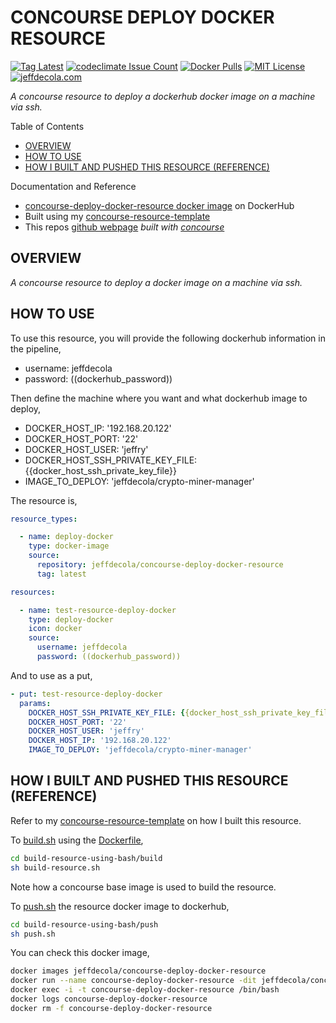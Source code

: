 # CONCOURSE DEPLOY DOCKER RESOURCE

[![Tag Latest](https://img.shields.io/github/v/tag/jeffdecola/concourse-deploy-docker-resource)](https://github.com/JeffDeCola/concourse-deploy-docker-resource/tags)
[![codeclimate Issue Count](https://codeclimate.com/github/JeffDeCola/concourse-deploy-docker-resource/badges/issue_count.svg)](https://codeclimate.com/github/JeffDeCola/concourse-deploy-docker-resource/issues)
[![Docker Pulls](https://badgen.net/docker/pulls/jeffdecola/concourse-deploy-docker-resource?icon=docker&label=pulls)](https://hub.docker.com/r/jeffdecola/concourse-deploy-docker-resource/)
[![MIT License](http://img.shields.io/:license-mit-blue.svg)](http://jeffdecola.mit-license.org)
[![jeffdecola.com](https://img.shields.io/badge/website-jeffdecola.com-blue)](https://jeffdecola.com)

_A concourse resource to deploy a dockerhub docker image on a machine via ssh._

Table of Contents

* [OVERVIEW](https://github.com/JeffDeCola/concourse-deploy-docker-resource#overview)
* [HOW TO USE](https://github.com/JeffDeCola/concourse-deploy-docker-resource#how-to-use)
* [HOW I BUILT AND PUSHED THIS RESOURCE (REFERENCE)](https://github.com/JeffDeCola/concourse-deploy-docker-resource#how-i-built-and-pushed-this-resource-reference)

Documentation and Reference

* [concourse-deploy-docker-resource docker image](https://hub.docker.com/r/jeffdecola/concourse-deploy-docker-resource)
  on DockerHub
* Built using my
  [concourse-resource-template](https://github.com/JeffDeCola/concourse-resource-template)
* This repos
  [github webpage](https://jeffdecola.github.io/concourse-deploy-docker-resource/)
  _built with
  [concourse](https://github.com/JeffDeCola/concourse-deploy-docker-resource/blob/master/ci-README.md)_

## OVERVIEW

_A concourse resource to deploy a docker image on a machine via ssh._

## HOW TO USE

To use this resource, you will provide the following
dockerhub information in the pipeline,

* username: jeffdecola
* password: ((dockerhub_password))

Then define the machine where you want and what dockerhub image to deploy,

* DOCKER_HOST_IP: '192.168.20.122'
* DOCKER_HOST_PORT: '22'
* DOCKER_HOST_USER: 'jeffry'
* DOCKER_HOST_SSH_PRIVATE_KEY_FILE: {{docker_host_ssh_private_key_file}}
* IMAGE_TO_DEPLOY: 'jeffdecola/crypto-miner-manager'

The resource is,

```yml
resource_types:

  - name: deploy-docker
    type: docker-image
    source:
      repository: jeffdecola/concourse-deploy-docker-resource
      tag: latest

resources:

  - name: test-resource-deploy-docker
    type: deploy-docker
    icon: docker
    source:
      username: jeffdecola
      password: ((dockerhub_password))
```

And to use as a put,

```yml
- put: test-resource-deploy-docker
  params:
    DOCKER_HOST_SSH_PRIVATE_KEY_FILE: {{docker_host_ssh_private_key_file}}
    DOCKER_HOST_PORT: '22'
    DOCKER_HOST_USER: 'jeffry'
    DOCKER_HOST_IP: '192.168.20.122'
    IMAGE_TO_DEPLOY: 'jeffdecola/crypto-miner-manager'
```

## HOW I BUILT AND PUSHED THIS RESOURCE (REFERENCE)

Refer to my
[concourse-resource-template](https://github.com/JeffDeCola/concourse-resource-template)
on how I built this resource.

To
[build.sh](https://github.com/JeffDeCola/concourse-deploy-docker-resource/blob/master/build-resource-using-bash/build/build.sh)
using the
[Dockerfile](https://github.com/JeffDeCola/concourse-deploy-docker-resource/blob/master/build-resource-using-bash/build/Dockerfile),

```bash
cd build-resource-using-bash/build
sh build-resource.sh
```

Note how a concourse base image is used to build the resource.

To
[push.sh](https://github.com/JeffDeCola/concourse-deploy-docker-resource/blob/master/build-resource-using-bash/push/push.sh)
the resource docker image to dockerhub,

```bash
cd build-resource-using-bash/push
sh push.sh
```

You can check this docker image,

```bash
docker images jeffdecola/concourse-deploy-docker-resource
docker run --name concourse-deploy-docker-resource -dit jeffdecola/concourse-deploy-docker-resource
docker exec -i -t concourse-deploy-docker-resource /bin/bash
docker logs concourse-deploy-docker-resource
docker rm -f concourse-deploy-docker-resource
```
